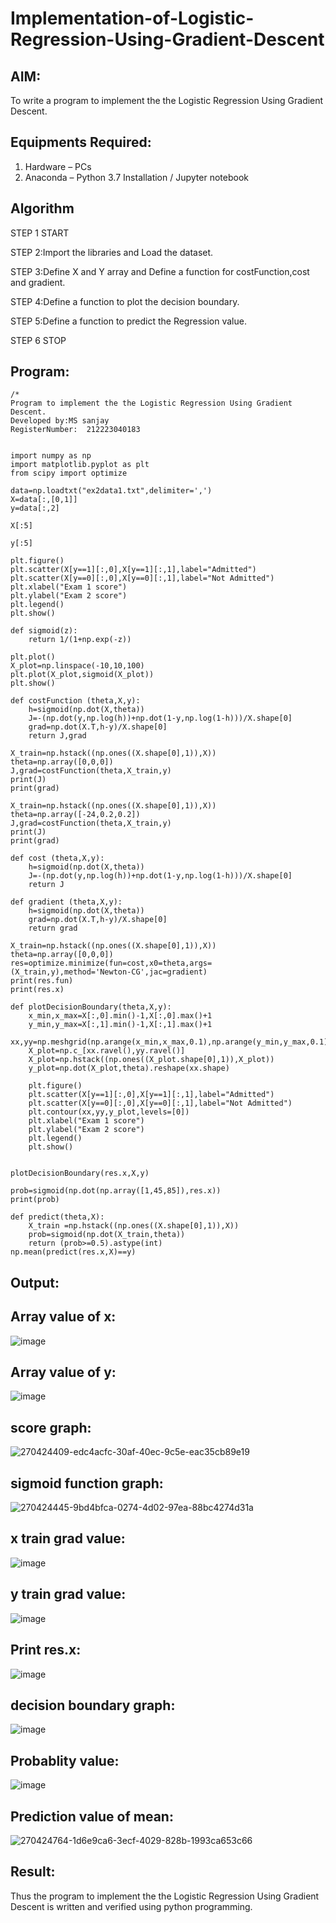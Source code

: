 # Implementation-of-Logistic-Regression-Using-Gradient-Descent

## AIM:
To write a program to implement the the Logistic Regression Using Gradient Descent.

## Equipments Required:
1. Hardware – PCs
2. Anaconda – Python 3.7 Installation / Jupyter notebook

## Algorithm
STEP 1 START

STEP 2:Import the libraries and Load the dataset.

STEP 3:Define X and Y array and Define a function for costFunction,cost and gradient.

STEP 4:Define a function to plot the decision boundary.

STEP 5:Define a function to predict the Regression value. 

STEP 6 STOP

## Program:
```
/*
Program to implement the the Logistic Regression Using Gradient Descent.
Developed by:MS sanjay
RegisterNumber:  212223040183


import numpy as np
import matplotlib.pyplot as plt
from scipy import optimize

data=np.loadtxt("ex2data1.txt",delimiter=',')
X=data[:,[0,1]]
y=data[:,2]

X[:5]

y[:5]

plt.figure()
plt.scatter(X[y==1][:,0],X[y==1][:,1],label="Admitted")
plt.scatter(X[y==0][:,0],X[y==0][:,1],label="Not Admitted")
plt.xlabel("Exam 1 score")
plt.ylabel("Exam 2 score")
plt.legend()
plt.show()

def sigmoid(z):
    return 1/(1+np.exp(-z))

plt.plot()
X_plot=np.linspace(-10,10,100)
plt.plot(X_plot,sigmoid(X_plot))
plt.show()

def costFunction (theta,X,y):
    h=sigmoid(np.dot(X,theta))
    J=-(np.dot(y,np.log(h))+np.dot(1-y,np.log(1-h)))/X.shape[0]
    grad=np.dot(X.T,h-y)/X.shape[0]
    return J,grad

X_train=np.hstack((np.ones((X.shape[0],1)),X))
theta=np.array([0,0,0])
J,grad=costFunction(theta,X_train,y)
print(J)
print(grad)

X_train=np.hstack((np.ones((X.shape[0],1)),X))
theta=np.array([-24,0.2,0.2])
J,grad=costFunction(theta,X_train,y)
print(J)
print(grad)

def cost (theta,X,y):
    h=sigmoid(np.dot(X,theta))
    J=-(np.dot(y,np.log(h))+np.dot(1-y,np.log(1-h)))/X.shape[0]
    return J

def gradient (theta,X,y):
    h=sigmoid(np.dot(X,theta))
    grad=np.dot(X.T,h-y)/X.shape[0]
    return grad

X_train=np.hstack((np.ones((X.shape[0],1)),X))
theta=np.array([0,0,0])
res=optimize.minimize(fun=cost,x0=theta,args=(X_train,y),method='Newton-CG',jac=gradient)
print(res.fun)
print(res.x)

def plotDecisionBoundary(theta,X,y):
    x_min,x_max=X[:,0].min()-1,X[:,0].max()+1
    y_min,y_max=X[:,1].min()-1,X[:,1].max()+1
    xx,yy=np.meshgrid(np.arange(x_min,x_max,0.1),np.arange(y_min,y_max,0.1))
    X_plot=np.c_[xx.ravel(),yy.ravel()]
    X_plot=np.hstack((np.ones((X_plot.shape[0],1)),X_plot))
    y_plot=np.dot(X_plot,theta).reshape(xx.shape)
    
    plt.figure()
    plt.scatter(X[y==1][:,0],X[y==1][:,1],label="Admitted")
    plt.scatter(X[y==0][:,0],X[y==0][:,1],label="Not Admitted")
    plt.contour(xx,yy,y_plot,levels=[0])
    plt.xlabel("Exam 1 score")
    plt.ylabel("Exam 2 score")
    plt.legend()
    plt.show()


plotDecisionBoundary(res.x,X,y)

prob=sigmoid(np.dot(np.array([1,45,85]),res.x))
print(prob)

def predict(theta,X):
    X_train =np.hstack((np.ones((X.shape[0],1)),X))
    prob=sigmoid(np.dot(X_train,theta))
    return (prob>=0.5).astype(int)
np.mean(predict(res.x,X)==y)
```

## Output:
## Array value of x:
![image](https://github.com/vksachin2018/-Implementation-of-Logistic-Regression-Using-Gradient-Descent/assets/149366019/177f4049-d300-460b-98d0-9c98f2b2bc62)


## Array value of y:
![image](https://github.com/vksachin2018/-Implementation-of-Logistic-Regression-Using-Gradient-Descent/assets/149366019/e24fb81d-81c8-4c87-b87e-dd4018b42a2d)

## score graph:
![270424409-edc4acfc-30af-40ec-9c5e-eac35cb89e19](https://github.com/vksachin2018/-Implementation-of-Logistic-Regression-Using-Gradient-Descent/assets/149366019/c4260b20-35c0-4029-8da2-06ee585aa2a8)

## sigmoid function graph:
![270424445-9bd4bfca-0274-4d02-97ea-88bc4274d31a](https://github.com/vksachin2018/-Implementation-of-Logistic-Regression-Using-Gradient-Descent/assets/149366019/a5cbc1a2-c7bb-4126-ae4b-38afd652ff61)

## x train grad value:
![image](https://github.com/vksachin2018/-Implementation-of-Logistic-Regression-Using-Gradient-Descent/assets/149366019/a2dc9a41-7932-45d7-9de6-a22c48ce33ad)

## y train grad value:
![image](https://github.com/vksachin2018/-Implementation-of-Logistic-Regression-Using-Gradient-Descent/assets/149366019/47b5d4fb-ae69-4eb2-bc12-aa94d3e9e276)

## Print res.x:
![image](https://github.com/vksachin2018/-Implementation-of-Logistic-Regression-Using-Gradient-Descent/assets/149366019/4370496e-5366-48bd-b54d-30ea40bd15fb)

## decision boundary graph:
![image](https://github.com/vksachin2018/-Implementation-of-Logistic-Regression-Using-Gradient-Descent/assets/149366019/4285624b-45fc-4589-a45e-0f34630ae56d)

## Probablity value:
![image](https://github.com/vksachin2018/-Implementation-of-Logistic-Regression-Using-Gradient-Descent/assets/149366019/9baedff3-ef3e-4994-adef-5ddc4a9edada)


## Prediction value of mean:
![270424764-1d6e9ca6-3ecf-4029-828b-1993ca653c66](https://github.com/vksachin2018/-Implementation-of-Logistic-Regression-Using-Gradient-Descent/assets/149366019/33355f99-f18f-4038-bcde-f932c3aeedd2)




## Result:
Thus the program to implement the the Logistic Regression Using Gradient Descent is written and verified using python programming.

